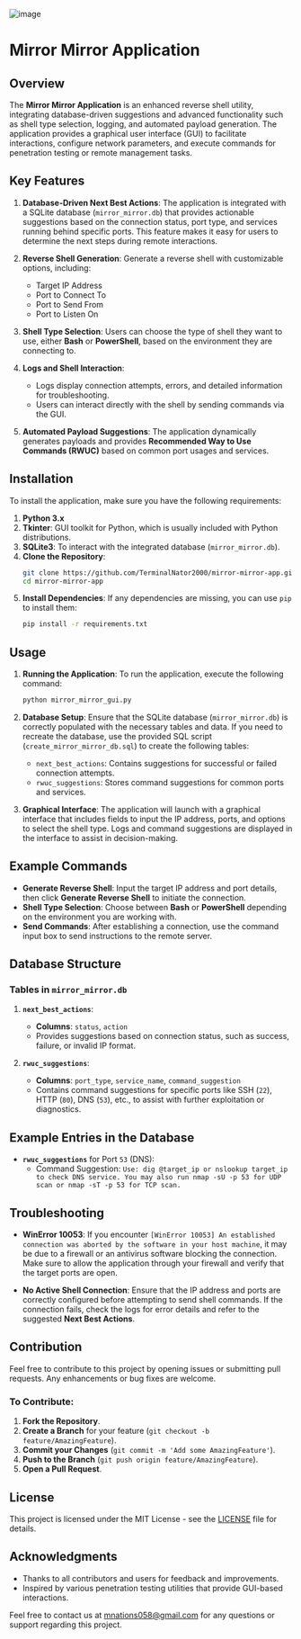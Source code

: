 ![image](https://github.com/user-attachments/assets/26517dbb-22ac-412c-a171-35e71a322651)



# Mirror Mirror Application

## Overview
The **Mirror Mirror Application** is an enhanced reverse shell utility, integrating database-driven suggestions and advanced functionality such as shell type selection, logging, and automated payload generation. The application provides a graphical user interface (GUI) to facilitate interactions, configure network parameters, and execute commands for penetration testing or remote management tasks.

## Key Features
1. **Database-Driven Next Best Actions**: The application is integrated with a SQLite database (`mirror_mirror.db`) that provides actionable suggestions based on the connection status, port type, and services running behind specific ports. This feature makes it easy for users to determine the next steps during remote interactions.

2. **Reverse Shell Generation**: Generate a reverse shell with customizable options, including:
   - Target IP Address
   - Port to Connect To
   - Port to Send From
   - Port to Listen On

3. **Shell Type Selection**: Users can choose the type of shell they want to use, either **Bash** or **PowerShell**, based on the environment they are connecting to.

4. **Logs and Shell Interaction**:
   - Logs display connection attempts, errors, and detailed information for troubleshooting.
   - Users can interact directly with the shell by sending commands via the GUI.

5. **Automated Payload Suggestions**: The application dynamically generates payloads and provides **Recommended Way to Use Commands (RWUC)** based on common port usages and services.

## Installation
To install the application, make sure you have the following requirements:

1. **Python 3.x**
2. **Tkinter**: GUI toolkit for Python, which is usually included with Python distributions.
3. **SQLite3**: To interact with the integrated database (`mirror_mirror.db`).
4. **Clone the Repository**:
   ```bash
   git clone https://github.com/TerminalNator2000/mirror-mirror-app.git
   cd mirror-mirror-app
   ```
5. **Install Dependencies**:
   If any dependencies are missing, you can use `pip` to install them:
   ```bash
   pip install -r requirements.txt
   ```

## Usage
1. **Running the Application**:
   To run the application, execute the following command:
   ```bash
   python mirror_mirror_gui.py
   ```

2. **Database Setup**:
   Ensure that the SQLite database (`mirror_mirror.db`) is correctly populated with the necessary tables and data. If you need to recreate the database, use the provided SQL script (`create_mirror_mirror_db.sql`) to create the following tables:
   - `next_best_actions`: Contains suggestions for successful or failed connection attempts.
   - `rwuc_suggestions`: Stores command suggestions for common ports and services.

3. **Graphical Interface**:
   The application will launch with a graphical interface that includes fields to input the IP address, ports, and options to select the shell type. Logs and command suggestions are displayed in the interface to assist in decision-making.

## Example Commands
- **Generate Reverse Shell**: Input the target IP address and port details, then click **Generate Reverse Shell** to initiate the connection.
- **Shell Type Selection**: Choose between **Bash** or **PowerShell** depending on the environment you are working with.
- **Send Commands**: After establishing a connection, use the command input box to send instructions to the remote server.

## Database Structure
### Tables in `mirror_mirror.db`
1. **`next_best_actions`**:
   - **Columns**: `status`, `action`
   - Provides suggestions based on connection status, such as success, failure, or invalid IP format.

2. **`rwuc_suggestions`**:
   - **Columns**: `port_type`, `service_name`, `command_suggestion`
   - Contains command suggestions for specific ports like SSH (`22`), HTTP (`80`), DNS (`53`), etc., to assist with further exploitation or diagnostics.

## Example Entries in the Database
- **`rwuc_suggestions`** for Port `53` (DNS):
  - Command Suggestion: `Use: dig @target_ip or nslookup target_ip to check DNS service. You may also run nmap -sU -p 53 for UDP scan or nmap -sT -p 53 for TCP scan.`

## Troubleshooting
- **WinError 10053**: If you encounter `[WinError 10053] An established connection was aborted by the software in your host machine`, it may be due to a firewall or an antivirus software blocking the connection. Make sure to allow the application through your firewall and verify that the target ports are open.

- **No Active Shell Connection**: Ensure that the IP address and ports are correctly configured before attempting to send shell commands. If the connection fails, check the logs for error details and refer to the suggested **Next Best Actions**.

## Contribution
Feel free to contribute to this project by opening issues or submitting pull requests. Any enhancements or bug fixes are welcome.

### To Contribute:
1. **Fork the Repository**.
2. **Create a Branch** for your feature (`git checkout -b feature/AmazingFeature`).
3. **Commit your Changes** (`git commit -m 'Add some AmazingFeature'`).
4. **Push to the Branch** (`git push origin feature/AmazingFeature`).
5. **Open a Pull Request**.

## License
This project is licensed under the MIT License - see the [LICENSE](LICENSE) file for details.

## Acknowledgments
- Thanks to all contributors and users for feedback and improvements.
- Inspired by various penetration testing utilities that provide GUI-based interactions.

Feel free to contact us at [mnations058@gmail.com](mailto:mnations058@gmail.com) for any questions or support regarding this project.

